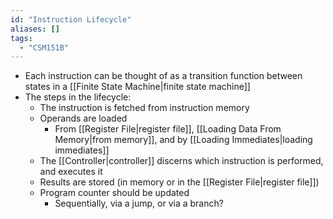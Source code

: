 ```yaml
---
id: "Instruction Lifecycle"
aliases: []
tags:
  - "CSM151B"
---
```


- Each instruction can be thought of as a transition function between states in
  a [[Finite State Machine|finite state machine]]
- The steps in the lifecycle:
  - The instruction is fetched from instruction memory
  - Operands are loaded
    - From [[Register File|register file]],
      [[Loading Data From Memory|from memory]], and by
      [[Loading Immediates|loading immediates]]
  - The [[Controller|controller]] discerns which instruction is performed, and
    executes it
  - Results are stored (in memory or in the [[Register File|register file]])
  - Program counter should be updated
    - Sequentially, via a jump, or via a branch?

